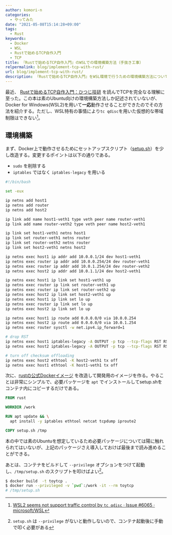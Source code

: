 ```yaml
---
author: komori-n
categories:
  - やってみた
date: "2021-05-08T15:14:28+09:00"
tags:
  - Rust
keywords:
  - Docker
  - WSL
  - Rustで始めるTCP自作入門
  - TCP
title: 『Rustで始めるTCP自作入門』のWSLでの環境構築方法（手抜き工事）
relpermalink: blog/implement-tcp-with-rust/
url: blog/implement-tcp-with-rust/
description: 『Rustで始めるTCP自作入門』をWSL環境で行うための環境構築方法について
---
```


最近、 [Rustで始めるTCP自作入門：ひつじ技研](https://techbookfest.org/product/6562563816947712?productVariantID=5842153718677504) を読んでTCPを完全なる理解に至った。この本は素のUbuntu向けの環境構築方法しか記述されていないが、Docker for Windows(WSL2)を用いて**一応**動作させることができたのでその方法を紹介する。ただし、WSL特有の事情により`tc qdisc`を用いた仮想的な帯域制限はできない[^1]。

[^1]: [WSL2 seems not support traffic control by `tc qdisc` · Issue #6065 · microsoft/WSL](https://github.com/microsoft/WSL/issues/6065)

## 環境構築

まず、Docker上で動作させるためにセットアップスクリプト（[setup.sh](https://github.com/teru01/toytcp/blob/master/setup.sh)）を少し改造する。変更するポイントは以下の通りである。

- `sudo` を削除する
- `iptables` ではなく `iptables-legacy` を用いる

```sh
#!/bin/bash

set -eux

ip netns add host1
ip netns add router
ip netns add host2

ip link add name host1-veth1 type veth peer name router-veth1
ip link add name router-veth2 type veth peer name host2-veth1

ip link set host1-veth1 netns host1
ip link set router-veth1 netns router
ip link set router-veth2 netns router
ip link set host2-veth1 netns host2

ip netns exec host1 ip addr add 10.0.0.1/24 dev host1-veth1
ip netns exec router ip addr add 10.0.0.254/24 dev router-veth1
ip netns exec router ip addr add 10.0.1.254/24 dev router-veth2
ip netns exec host2 ip addr add 10.0.1.1/24 dev host2-veth1

ip netns exec host1 ip link set host1-veth1 up
ip netns exec router ip link set router-veth1 up
ip netns exec router ip link set router-veth2 up
ip netns exec host2 ip link set host2-veth1 up
ip netns exec host1 ip link set lo up
ip netns exec router ip link set lo up
ip netns exec host2 ip link set lo up

ip netns exec host1 ip route add 0.0.0.0/0 via 10.0.0.254
ip netns exec host2 ip route add 0.0.0.0/0 via 10.0.1.254
ip netns exec router sysctl -w net.ipv4.ip_forward=1

# drop RST
ip netns exec host1 iptables-legacy -A OUTPUT -p tcp --tcp-flags RST RST -j DROP
ip netns exec host2 iptables-legacy -A OUTPUT -p tcp --tcp-flags RST RST -j DROP

# turn off checksum offloading
ip netns exec host2 ethtool -K host2-veth1 tx off
ip netns exec host1 ethtool -K host1-veth1 tx off
```

次に、[rustの公式Dockerイメージ](https://hub.docker.com/_/rust) を改造して開発用のイメージを作る。やることは非常にシンプルで、必要パッケージを `apt` でインストールしてsetup.shをコンテナ内にコピーするだけである。

```dockerfile
FROM rust

WORKDIR /work

RUN apt update && \
  apt install -y iptables ethtool netcat tcpdump iproute2

COPY setup.sh /tmp
```

本の中では素のUbuntuを想定しているため必要パッケージについては陽に触れられてはいないが、上記のパッケージさえ導入しておけば最後まで読み進めることができる。

あとは、コンテナをビルドして `--privilege` オプションをつけて起動し、`/tmp/setup.sh` のスクリプトを叩けばよい[^2]。

[^2]: `setup.sh` は `--privilege` がないと動作しないので、コンテナ起動後に手動で叩く必要がある

```sh
$ docker build  -t toytcp .
$ docker run --privileged -v `pwd`:/work -it --rm toytcp
# /tmp/setup.sh
```
